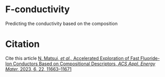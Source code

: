 # F-conductivity
Predicting the conductivity based on the composition

# Citation 
Cite this article
[N. Matsui, _et al_., Accelerated Exploration of Fast Fluoride-Ion Conductors Based on Compositional Descriptors, _ACS Appl. Energy Mater._ 2023, 6, 22, 11663–11671](https://pubs.acs.org/doi/10.1021/acsaem.3c02107)
